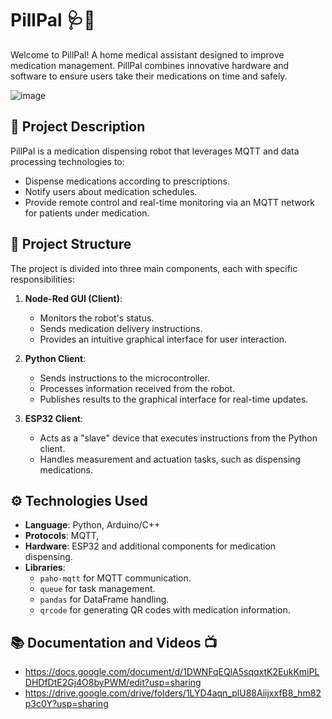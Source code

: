 # PillPal 🩺💊  
Welcome to PillPal! A home medical assistant designed to improve medication management. PillPal combines innovative hardware and software to ensure users take their medications on time and safely.  

![image](https://github.com/user-attachments/assets/b46bfd21-e9cd-4db9-9f79-7273694f7fb7)

## 🚀 Project Description  
PillPal is a medication dispensing robot that leverages MQTT and data processing technologies to:  
- Dispense medications according to prescriptions.  
- Notify users about medication schedules.  
- Provide remote control and real-time monitoring via an MQTT network for patients under medication.  

## 📂 Project Structure  
The project is divided into three main components, each with specific responsibilities:  

1. **Node-Red GUI (Client)**:  
   - Monitors the robot's status.  
   - Sends medication delivery instructions.  
   - Provides an intuitive graphical interface for user interaction.  

2. **Python Client**:  
   - Sends instructions to the microcontroller.  
   - Processes information received from the robot.  
   - Publishes results to the graphical interface for real-time updates.  

3. **ESP32 Client**:  
   - Acts as a "slave" device that executes instructions from the Python client.  
   - Handles measurement and actuation tasks, such as dispensing medications.  

## ⚙️ Technologies Used  
- **Language**: Python, Arduino/C++  
- **Protocols**: MQTT,   
- **Hardware**: ESP32 and additional components for medication dispensing.  
- **Libraries**:  
  - `paho-mqtt` for MQTT communication.  
  - `queue` for task management.  
  - `pandas` for DataFrame handling.  
  - `qrcode` for generating QR codes with medication information.

## 📚 Documentation and Videos 📺
- https://docs.google.com/document/d/1DWNFqEQlA5sqqxtK2EukKmiPLDHDfDtE2Gj4O8byPWM/edit?usp=sharing
- https://drive.google.com/drive/folders/1LYD4aqn_plU88AiijxxfB8_hm82p3c0Y?usp=sharing

